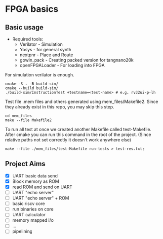 # FPGA basics

## Basic usage

- Required tools:
  - Verilator - Simulation
  - Yosys - for general synth
  - nextpnr - Place and Route
  - gowin_pack - Creating packed version for tangnano20k
  - openFPGALoader - For loading into FPGA

For simulation verilator is enough.
```
cmake -S . -B build-sim/
cmake --build build-sim/
./build-sim/InstructionTest +testname=<test-name> # e.g. rv32ui-p-lh
```

Test file .mem files and others generated using mem_files/Makefile2. Since they already exist in this repo, you may skip this step.
```
cd mem_files
make --file Makefile2
```

To run all test at once we created another Makefile called test-Makefile. After cmake you can run this command in the root of the project. (Since relative paths not set correctly it doesn't work anywhere else)
```
make --file ./mem_files/test-Makefile run-tests > test-res.txt;
```

## Project Aims

- [X] UART basic data send
- [X] Block memory as ROM
- [X] read ROM and send on UART
- [ ] UART "echo server"
- [ ] UART "echo server" + ROM
- [ ] basic riscv core
- [ ] run binaries on core
- [ ] UART calculator
- [ ] memory mapped i/o
- [ ] ...
- [ ] pipelining
